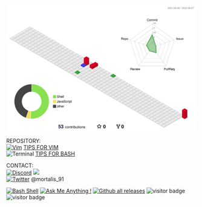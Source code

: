 ![](./profile-3d-contrib/profile-gitblock.svg)

REPOSITORY: <br/>
[![Vim](https://img.shields.io/badge/--019733?logo=vim)](https://www.vim.org/) [TIPS FOR VIM](https://github.com/mortalis91/learnIT/blob/main/TIPS_FOR_VIM) <br/>
![Terminal](https://badgen.net/badge/icon/terminal?icon=terminal&label) [TIPS FOR BASH](https://github.com/mortalis91/learnIT/blob/main/TIPS_FOR_BASH) <br/>

CONTACT: <br/>
[![Discord](https://badgen.net/badge/icon/discord?icon=discord&label)](https://https://discord.com/) ![](https://dcbadge.vercel.app/api/shield/418770751634800650?style=flat) <br/>
[![Twitter](https://badgen.net/badge/icon/twitter?icon=twitter&label)](https://twitter.com) @mortalis_91 <br/>

[![Bash Shell](https://badges.frapsoft.com/bash/v1/bash.png?v=103)](https://github.com/mortalis91/open-source-badges/)
[![Ask Me Anything !](https://img.shields.io/badge/Ask%20me-anything-1abc9c.svg)](https://GitHub.com/mortalis91/ama)
[![Github all releases](https://img.shields.io/github/downloads/Naereen/StrapDown.js/total.svg)](https://GitHub.com/mortalis91/StrapDown.js/releases/)
![visitor badge](https://visitor-badge.glitch.me/badge?page_id=mortalis91.visitor-badge)
![visitor badge](https://visitor-badge.glitch.me/badge?page_id=mortalis91.visitor-badge&left_text=My%20Page%20Visitors)

